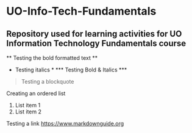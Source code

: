 # UO-Info-Tech-Fundamentals

## Repository used for learning activities for UO Information Technology Fundamentals course

** Testing the bold formatted text **
* Testing italics *
*** Testing Bold & Italics ***
> Testing a blockquote

Creating an ordered list
1. List item 1
2. List item 2

Testing a link
<https://www.markdownguide.org>


